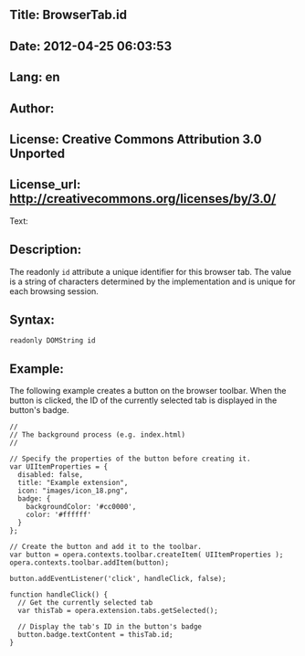 Title: BrowserTab.id
----
Date: 2012-04-25 06:03:53
----
Lang: en
----
Author: 
----
License: Creative Commons Attribution 3.0 Unported
----
License_url: http://creativecommons.org/licenses/by/3.0/
----
Text:

<h2>Description:</h2>

<p>The readonly <code>id</code> attribute a unique identifier for this browser tab. The value is a string of characters determined by the implementation and is unique for each browsing session.</p>

<h2>Syntax:</h2>

<p><code>readonly DOMString id</code></p>

<h2>Example:</h2>

<p>The following example creates a button on the browser toolbar. When the button is clicked, the ID of the currently selected tab is displayed in the button&#39;s badge.</p>

<pre><code>//
// The background process (e.g. index.html)
//

// Specify the properties of the button before creating it.
var UIItemProperties = {
  disabled: false,
  title: &quot;Example extension&quot;,
  icon: &quot;images/icon_18.png&quot;,
  badge: {
    backgroundColor: &#39;#cc0000&#39;,
    color: &#39;#ffffff&#39;
  }
};

// Create the button and add it to the toolbar.
var button = opera.contexts.toolbar.createItem( UIItemProperties );  
opera.contexts.toolbar.addItem(button);

button.addEventListener(&#39;click&#39;, handleClick, false);

function handleClick() {
  // Get the currently selected tab
  var thisTab = opera.extension.tabs.getSelected();
  
  // Display the tab&#39;s ID in the button&#39;s badge
  button.badge.textContent = thisTab.id;
}</code></pre>

